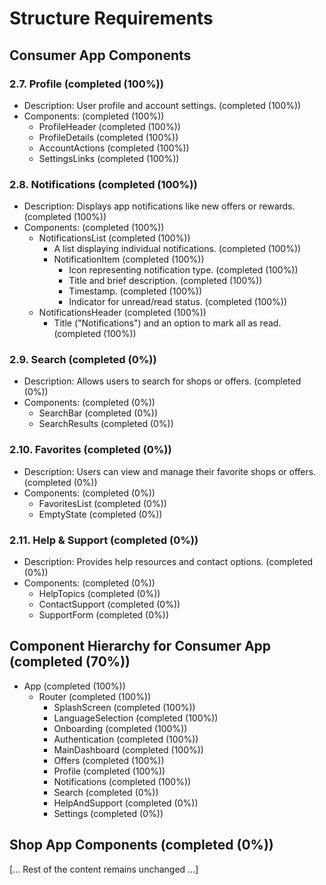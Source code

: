 # Structure Requirements

## Consumer App Components

### 2.7. Profile (completed (100%))

- Description: User profile and account settings. (completed (100%))
- Components: (completed (100%))
  - ProfileHeader (completed (100%))
  - ProfileDetails (completed (100%))
  - AccountActions (completed (100%))
  - SettingsLinks (completed (100%))

### 2.8. Notifications (completed (100%))

- Description: Displays app notifications like new offers or rewards. (completed (100%))
- Components: (completed (100%))
  - NotificationsList (completed (100%))
    - A list displaying individual notifications. (completed (100%))
    - NotificationItem (completed (100%))
      - Icon representing notification type. (completed (100%))
      - Title and brief description. (completed (100%))
      - Timestamp. (completed (100%))
      - Indicator for unread/read status. (completed (100%))
  - NotificationsHeader (completed (100%))
    - Title ("Notifications") and an option to mark all as read. (completed (100%))

### 2.9. Search (completed (0%))

- Description: Allows users to search for shops or offers. (completed (0%))
- Components: (completed (0%))
  - SearchBar (completed (0%))
  - SearchResults (completed (0%))

### 2.10. Favorites (completed (0%))

- Description: Users can view and manage their favorite shops or offers. (completed (0%))
- Components: (completed (0%))
  - FavoritesList (completed (0%))
  - EmptyState (completed (0%))

### 2.11. Help & Support (completed (0%))

- Description: Provides help resources and contact options. (completed (0%))
- Components: (completed (0%))
  - HelpTopics (completed (0%))
  - ContactSupport (completed (0%))
  - SupportForm (completed (0%))

## Component Hierarchy for Consumer App (completed (70%))

- App (completed (100%))
  - Router (completed (100%))
    - SplashScreen (completed (100%))
    - LanguageSelection (completed (100%))
    - Onboarding (completed (100%))
    - Authentication (completed (100%))
    - MainDashboard (completed (100%))
    - Offers (completed (100%))
    - Profile (completed (100%))
    - Notifications (completed (100%))
    - Search (completed (0%))
    - HelpAndSupport (completed (0%))
    - Settings (completed (0%))

## Shop App Components (completed (0%))

[... Rest of the content remains unchanged ...]
